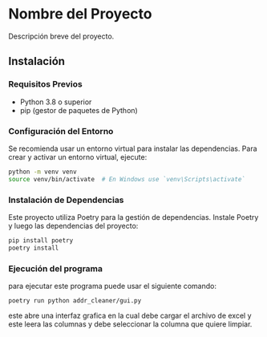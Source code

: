 # Nombre del Proyecto

Descripción breve del proyecto.

## Instalación

### Requisitos Previos
- Python 3.8 o superior
- pip (gestor de paquetes de Python)

### Configuración del Entorno
Se recomienda usar un entorno virtual para instalar las dependencias. Para crear y activar un entorno virtual, ejecute:

```bash
python -m venv venv
source venv/bin/activate  # En Windows use `venv\Scripts\activate`
```

### Instalación de Dependencias
Este proyecto utiliza Poetry para la gestión de dependencias. Instale Poetry y luego las dependencias del proyecto:

```bash
pip install poetry
poetry install
```

### Ejecución del programa

para ejecutar este programa puede usar el siguiente comando: 

```
poetry run python addr_cleaner/gui.py
```

este abre una interfaz grafica en la cual debe cargar el archivo de excel y este leera las columnas y debe seleccionar la columna que quiere limpiar.
